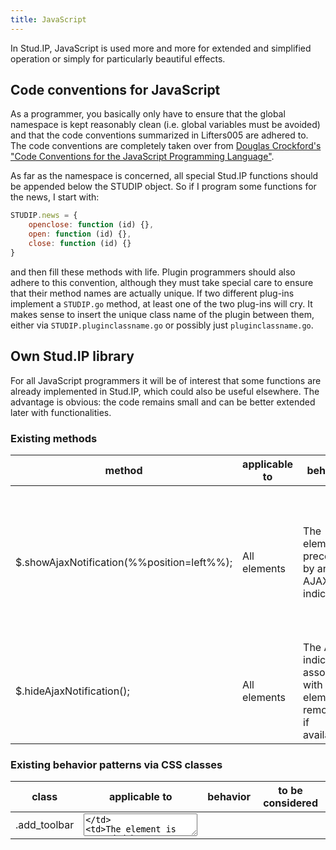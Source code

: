 ```yaml
---
title: JavaScript
---
```


In Stud.IP, JavaScript is used more and more for extended and simplified operation or simply for particularly beautiful effects.

## Code conventions for JavaScript

As a programmer, you basically only have to ensure that the global namespace is kept reasonably clean (i.e. global variables must be avoided) and that the code conventions summarized in Lifters005 are adhered to. The code conventions are completely taken over from [Douglas Crockford's "Code Conventions for the JavaScript Programming Language"](http://javascript.crockford.com/code.html).

As far as the namespace is concerned, all special Stud.IP functions should be appended below the STUDIP object. So if I program some functions for the news, I start with:

```js
STUDIP.news = {
    openclose: function (id) {},
    open: function (id) {},
    close: function (id) {}
}
```

and then fill these methods with life. Plugin programmers should also adhere to this convention, although they must take special care to ensure that their method names are actually unique. If two different plug-ins implement a `STUDIP.go` method, at least one of the two plug-ins will cry. It makes sense to insert the unique class name of the plugin between them, either via `STUDIP.pluginclassname.go` or possibly just `pluginclassname.go`.

## Own Stud.IP library

For all JavaScript programmers it will be of interest that some functions are already implemented in Stud.IP, which could also be useful elsewhere. The advantage is obvious: the code remains small and can be better extended later with functionalities.

### Existing methods


|method |applicable to |behavior |to be considered |
---- | ---- | ---- | ---- |
| $.showAjaxNotification(%%position=left%%); | All elements | The element is preceded by an AJAX indicator. | The indicator can also be positioned behind the element using the parameter %%position="right"%%. The indicator is positioned absolutely, which can lead to problems with changes to elements in the vicinity of the actual element. |
| $.hideAjaxNotification(); | All elements | The AJAX indicator associated with the element is removed, if available. | - |

### Existing behavior patterns via CSS classes


|class |applicable to |behavior |to be considered |
| ---- | ---- | ---- | ---- |
| .add_toolbar | <textarea /> | The element is preceded by a menu bar with simplified formatting options. | Only the standard Stud.IP button set can be used in this way. |
| .load_via_ajax | <a /> | A specified URL (either *metadata.url* or the URL of the given link) is loaded via AJAX into an element (either *metadata.target* or the element following the given element). | The element that receives the AJAX indicator can be specified via CSS rule using *metadata.indicator*. Further parameters for calling the URL can be specified via *metadata*. |
| .load_via_ajax.internal_message | <a /> | Special case for internal messages. | The parameters are adapted to the conditions in *lib/sms_func.inc.php*. |
| .resizable | <textarea /> | The height of the element can be changed using a slider at the bottom. | - |

#### AJAX requests

AJAX requests should be made via jQuery using the methods `[.load](http://api.jquery.com/load/)` `[.get](http://api.jquery.com/get/)` or `[.ajax](http://api.jquery.com/jQuery.ajax/)`. Most AJAX calls have an AJAX indicator that tells the user that something is being loaded. If this indicator is unsolicited, you can embed the AJAX method as follows:

```JavaScript
STUDIP.ajax_indicator = false;
$('#dynamic_area').load(url);
STUDIP.ajax_indicator = true;
```

#### URLHelper in JavaScript

The object `STUDIP.URLHelper` offers similar functionality for JavaScript as the [URLHelper in PHP](URLHelper). However, it should not be forgotten that both URLHelpers are completely independent of each other and cannot communicate with each other. So why do you need a URLHelper in JavaScript? For example, to:

* Generate a link where a JavaScript file would otherwise not know the address of the server. So write `STUDIP.URLHelper.getURL("about.php")` to get a URI-encoded path to http://www.studip......de/about.php, or `STUDIP.URLHelper.getURL("about.php")` to get the same as non-URI-encoded.
* Adding variables to any URL without worrying about which variables are already in the URL and which are not. So `STUDIP.URLHelper.getURL(alte_url, {hello: "world"})` becomes a http:.../about.php?hello=world, regardless of whether alte_url had already specified a value for hello or not. You also don't have to worry about whether you append the parameter with "?" or an "&". Please also note that parameters in the old_url have less priority than parameters in the second argument.
* Add variables permanently (i.e. as long as the HTML page is in use) to generated URLs. This can be done with the method `STUDIP.URLHelper.addLinkParam("hello", "world")`. After this call, each `STUDIP.URLHelper.getURL("about.php")` will return, for example, http://..../about.php?hallo=welt. This method also overwrites parameters from the submitted URL, i.e. `STUDIP.URLHelper.getURL("about.php?hello=me")` would still return world as the content of the hello parameter. However, this is not the case with `STUDIP.URLHelper.getURL("about.php", {hello: "me"})`, where the second parameter once again has priority.
* Permanently remove variables from generated URLs if they were previously included. To do this, enter addLinkParam("hello", "") as above and the parameter hello is always considered to be empty and is also deleted from existing URLs if it was previously present.
* All hyperlinks of a section of the document must be provided with the current parameter. After one or more addLinkParam calls, you could call `STUDIP.URLHelper.updateAllLinks("#container");`, whereby all links within the CSS selector "#container" are replaced once by the STUDIP.URLHelper.getURL(...) method and thus receive current parameters. If no selector is specified, the links of the entire document are replaced.

[#caching](#caching)
#### Caching in JavaScript

Since version 3.2 Stud.IP offers an abstraction of caching in JavaScript via `STUDIP.Cache`. An instance is obtained using `STUDIP.Cache.getInstance()` with the optional parameter `prefix`. If possible, this prefix should always be used and chosen sensibly, as it can prevent conflicts when accessing cache data. If the prefix is set, it is guaranteed that the cache can only access data "below" this prefix without having to specify a corresponding mechanism for each individual cache operation:

```JavaScript
let cache0 = STUDIP.Cache.getInstance('foo.');
let cache1 = STUDIP.Cache.getInstance();

cache0.set('test', 42);

console.log(cache0.get('test'), cache1.get('foo.test'));

cache1.set('foo.test', 23);

console.log(cache0.get('test'), cache1.get('foo.test'));
```

The cache supports the following operations:

| function | description |
| ---- | ---- |
|`has(key)`|Inquires whether the cache has a value for the key |
|`get(key, setter, expires)`|Gets a value for the key. If no value is set and `setter` is defined, the value is generated and saved with the specified runtime.
|`set(key, value, expires)`|Saves a value for the specified key with the specified runtime (`expires = false` means that the value is deleted as soon as the browser window is closed).
|`remove(key)`|Deletes the stored value for the specified key.
|`prune()`|Deletes all stored data. |

**Note**: If data is only to be saved for one user or a certain session, a suitable prefix that contains the corresponding data (hashed) should be used. The cache in JavaScript knows nothing of the conditions on the PHP side.

## The jQuery framework in Stud.IP

Currently (Stud.IP 4.1) jQuery 3.2.1 and jQuery-UI 1.12.1 are used. All functions of jQuery-UI are loaded in Stud.IP.


### Other JS libraries used

An overview of the currently used JS libraries can be found in `package.json`.

#### jQuery plugins

##### TableSorter [(Link)](http://tablesorter.com)
* [jquery.tablesorter.js](https://develop.studip.de/trac/browser/trunk/public/assets/javascripts/jquery.tablesorter.js?rev=19220)
* [jquery.tablesorter.min.js](https://develop.studip.de/trac/browser/trunk/public/assets/javascripts/jquery.tablesorter.min.js?rev=19220)
* [jquery.tablesorter.pager.js](https://develop.studip.de/trac/browser/trunk/public/assets/javascripts/jquery.tablesorter.pager.js?rev=19220) TableSorter-Pagination-Plugin

This plugin provides similar options to the previous TableKit plugin (see above) and enables flexible client-side sorting of tables.

#### jQuery UI Multiselect [(Link)](http://www.quasipartikel.at/multiselect/)
* [ui.multiselect.js](https://develop.studip.de/trac/browser/trunk/public/assets/javascripts/ui.multiselect.js?rev=19220)

The jQuery UI Multiselect plugin converts "multiple select inputs" into sexier looking equivalents. The plugin has been patched in the following changesets:
* [https://develop.studip.de/trac/changeset/18594/trunk/public/assets/javascripts/ui.multiselect.js r18594](https://develop.studip.de/trac/changeset/18594/trunk/public/assets/javascripts/ui.multiselect.js r18594)
* [https://develop.studip.de/trac/changeset/18635/trunk/public/assets/javascripts/ui.multiselect.js r18635](https://develop.studip.de/trac/changeset/18635/trunk/public/assets/javascripts/ui.multiselect.js r18635)

#### JS-L10n [(Link)](https://github.com/eligrey/l10n.js/)
* [l10n.js](https://develop.studip.de/trac/browser/trunk/public/assets/javascripts/l10n.js?rev=19220)

This library is used to be able to use localized strings in JS. Further information is already documented in the [Wiki](quickstart/Internationalization).

## FAQ

#### How do I modularize my JavaScript code?
In Stud.IP, code may be written according to ECMAScript2015 and better, which is then compiled to ES5. So if I want to distribute my code to several files, I simply use the "import" statement, a language feature of JavaScript that is well described on MDN: https://developer.mozilla.org/en-US/docs/Web/JavaScript/Reference/Statements/import

To do this, I create a second file and then enter an "import" statement with the relative path to this file in my first file.

#### How do I integrate npm libraries?
This can be shown using the example of "lodash": The lodash library is installed via npm: "npm i --save-dev lodash". Then I enter in my file:
```JavaScript
import lodash from "lodash"
```

#### What do I have to write as the module name for `import`?

The exact details can be found here: https://webpack.js.org/concepts/module-resolution/#resolving-rules-in-webpack

Here is a short summary:

If I refer to my own code, I write down a relative path:

```JavaScript
import '../src/file1';
import './file2';
```

If I want to import a library, I use the module name of the library:

```JavaScript
import lodash from 'lodash';
import 'module/lib/file';
```


#### I only want to load code/assets when required. Where do I have to enter them and how do I load them?

Dynamic reloading is currently being standardized in ECMAScript (this feature is currently in stage 3 at the beginning of 2019) The current status is documented in https://github.com/tc39/proposal-dynamic-import.

Nevertheless, you can already work with it thanks to webpack. To do this, I simply load a file using the function-like "import()" expression.

Here is an example:

```JavaScript
import('/modules/my-module.js')
  .then((module) => {
    // Do something with the module.
  }).catch(error => 'An error occurred while loading the module');
```

Detailed documentation can be found here:

* https://webpack.js.org/guides/code-splitting/#dynamic-imports
* https://developer.mozilla.org/en-US/docs/Web/JavaScript/Reference/Statements/import#Dynamic_Imports

#### I have a plugin that would also like to pack its components. How do I tell the Stud.IP core system or its webpack?

Plugins take care of their own business. If a plugin developer wants to use webpack, he does it for his plugin himself.

#### How can I execute the same function for Document Ready and the Update dialog?

As of version Stud.IP 4.4 there is the event `studip-ready`, which combines the events `ready` and `dialog-update` and is triggered in both cases. Prior to Stud.IP 4.4, the same function must be bound manually to the two events.

#### What is the word separator for JavaScript files?

JavaScript files should be stored in kebab case style (i.e. `one-two.js` and not `one_two.js`).
